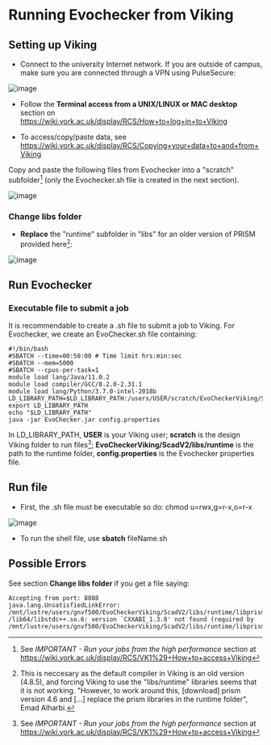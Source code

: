 # Running Evochecker from Viking

## Setting up Viking

- Connect to the university Internet network. If you are outside of campus, make sure you are connected through a VPN using PulseSecure:

![image](https://user-images.githubusercontent.com/63869574/143794614-5e85dbfa-6508-4c03-abf8-943abbdada8f.png)

- Follow the **Terminal access from a UNIX/LINUX or MAC desktop** section on https://wiki.york.ac.uk/display/RCS/How+to+log+in+to+Viking 

- To access/copy/paste data, see https://wiki.york.ac.uk/display/RCS/Copying+your+data+to+and+from+Viking 

Copy and paste the following files from Evochecker into a "scratch" subfolder[^1] (only the Evochecker.sh file is created in the next section).

![image](https://user-images.githubusercontent.com/63869574/143892994-cbef7a77-d9de-4e6e-84c4-abcc28c19658.png)

### Change libs folder

- **Replace** the "runtime" subfolder in "libs" for an older version of PRISM provided here[^2]: 

![image](https://user-images.githubusercontent.com/63869574/143891036-c50743b5-54d9-449c-a968-f3907a43f89a.png)


## Run Evochecker
### Executable file to submit a job
It is recommendable to create a .sh file to submit a job to Viking. 
For Evochecker, we create an EvoChecker.sh file containing:

```
#!/bin/bash
#SBATCH --time=00:50:00 # Time limit hrs:min:sec
#SBATCH --mem=5000
#SBATCH --cpus-per-task=1
module load lang/Java/11.0.2
module load compiler/GCC/8.2.0-2.31.1
module load lang/Python/3.7.0-intel-2018b
LD_LIBRARY_PATH=$LD_LIBRARY_PATH:/users/USER/scratch/EvoCheckerViking/ScadV2/libs/runtime
export LD_LIBRARY_PATH
echo "$LD_LIBRARY_PATH"
java -jar EvoChecker.jar config.properties 

```
In LD_LIBRARY_PATH, **USER** is your Viking user; **scratch** is the design Viking folder to run files[^1]; **EvoCheckerViking/ScadV2/libs/runtime** is the path to the runtime folder, **config.properties** is the Evochecker properties file. 


[^1]: See _IMPORTANT - Run your jobs from the high performance_ section at https://wiki.york.ac.uk/display/RCS/VK1%29+How+to+access+Viking

[^2]: This is neccesary as the default compiler in Viking is an old version (4.8.5), and forcing Viking to use the "libs/runtime" libraries seems that it is not working. "However, to work around this, \[download\] prism version 4.6 and \[...\] replace the prism libraries in the runtime folder", Emad Alharbi. 


## Run file

- First, the .sh file must be executable so do: chmod u=rwx,g=r-x,o=r-x 

![image](https://user-images.githubusercontent.com/63869574/143779349-bcbdcc6f-2159-467e-bbf7-799542f215e2.png)

- To run the shell file, use **sbatch** fileName.sh

## Possible Errors
See section **Change libs folder** if you get a file saying:
```
Accepting from port: 8888
java.lang.UnsatisfiedLinkError: /mnt/lustre/users/gnvf500/EvoCheckerViking/ScadV2/libs/runtime/libprism.so: /lib64/libstdc++.so.6: version `CXXABI_1.3.8' not found (required by /mnt/lustre/users/gnvf500/EvoCheckerViking/ScadV2/libs/runtime/libprism.so)
```


